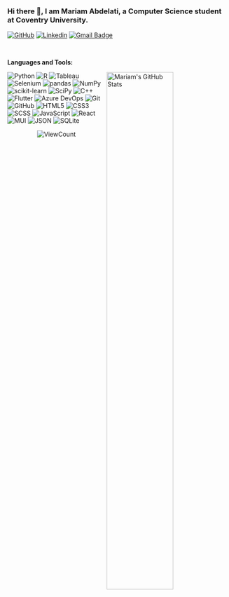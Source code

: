 <!-- Title -->
### Hi there 👋, I am Mariam Abdelati, a Computer Science student at Coventry University.

[![GitHub](https://img.shields.io/badge/-mariamabdelati-000?style=flat-square&logo=Github&logoColor=white&link=https://github.com/mariamabdelati)](https://github.com/mariamabdelati)
[![Linkedin](https://img.shields.io/badge/-mariam--abdelati-blue?style=flat-square&logo=Linkedin&logoColor=white&link=https://www.linkedin.com/in/mariam-abdelati)](https://www.linkedin.com/in/mariam-abdelati)
[![Gmail Badge](https://img.shields.io/badge/-mariamtabdelati@gmail.com-c14438?style=flat-square&logo=Gmail&logoColor=white&link=mailto:mariamtabdelati@gmail.com)](mailto:mariamtabdelati@gmail.com)

&nbsp;

**Languages and Tools:** 

<!-- GitHub readme stats
You can use this api: https://github.com/anuraghazra/github-readme-stats
-->
<p>
  <a href="https://github.com/mariamabdelati">
    <img width="55%" align="right" alt="Mariam's GitHub Stats" src="https://github-readme-stats.vercel.app/api?username=mariamabdelati&show_icons=true&hide_border=true" /></a>
  
  
  ![Python](https://img.shields.io/static/v1?style=for-the-badge&message=Python&color=3776AB&logo=Python&logoColor=FFFFFF&label=)
  ![R](https://img.shields.io/static/v1?style=for-the-badge&message=R&color=276DC3&logo=R&logoColor=FFFFFF&label=)
  ![Tableau](https://img.shields.io/static/v1?style=for-the-badge&message=Tableau&color=E97627&logo=Tableau&logoColor=FFFFFF&label=)
  ![Selenium](https://img.shields.io/static/v1?style=for-the-badge&message=Selenium&color=43B02A&logo=Selenium&logoColor=FFFFFF&label=)
  ![pandas](https://img.shields.io/static/v1?style=for-the-badge&message=pandas&color=150458&logo=pandas&logoColor=FFFFFF&label=)
  ![NumPy](https://img.shields.io/static/v1?style=for-the-badge&message=NumPy&color=013243&logo=NumPy&logoColor=FFFFFF&label=)
  ![scikit-learn](https://img.shields.io/static/v1?style=for-the-badge&message=scikit-learn&color=222222&logo=scikit-learn&logoColor=F7931E&label=)
  ![SciPy](https://img.shields.io/static/v1?style=for-the-badge&message=SciPy&color=222222&logo=SciPy&logoColor=8CAAE6&label=)
  ![C++](https://img.shields.io/static/v1?style=for-the-badge&message=C%2B%2B&color=00599C&logo=C%2B%2B&logoColor=FFFFFF&label=)
  ![Flutter](https://img.shields.io/static/v1?style=for-the-badge&message=Flutter&color=02569B&logo=Flutter&logoColor=FFFFFF&label=)
  ![Azure DevOps](https://img.shields.io/static/v1?style=for-the-badge&message=Azure+DevOps&color=0078D7&logo=Azure+DevOps&logoColor=FFFFFF&label=)
  ![Git](https://img.shields.io/static/v1?style=for-the-badge&message=Git&color=F05032&logo=Git&logoColor=FFFFFF&label=)
  ![GitHub](https://img.shields.io/static/v1?style=for-the-badge&message=GitHub&color=181717&logo=GitHub&logoColor=FFFFFF&label=)
  ![HTML5](https://img.shields.io/static/v1?style=for-the-badge&message=HTML5&color=E34F26&logo=HTML5&logoColor=FFFFFF&label=)
  ![CSS3](https://img.shields.io/static/v1?style=for-the-badge&message=CSS3&color=1572B6&logo=CSS3&logoColor=FFFFFF&label=)
  ![SCSS](https://img.shields.io/static/v1?style=for-the-badge&message=SASS&color=CC6699&logo=SASS&logoColor=FFFFFF&label=)
  ![JavaScript](https://img.shields.io/static/v1?style=for-the-badge&message=JavaScript&color=F7DF1E&logo=JavaScript&logoColor=black&label=)
  ![React](https://img.shields.io/static/v1?style=for-the-badge&message=React&color=black&logo=React&logoColor=61DAFB&label=)
  ![MUI](https://img.shields.io/static/v1?style=for-the-badge&message=MUI&color=007FFF&logo=MUI&logoColor=FFFFFF&label=)
  ![JSON](https://img.shields.io/static/v1?style=for-the-badge&message=JSON&color=000000&logo=JSON&logoColor=FFFFFF&label=)
  ![SQLite](https://img.shields.io/static/v1?style=for-the-badge&message=SQLite&color=003B57&logo=SQLite&logoColor=FFFFFF&label=)
 
 
</p>

<!-- Visitors -->
<p align="center">
  <img alt="ViewCount" src="https://views.whatilearened.today/views/github/mariamabdelati/mariamabdelati.svg" />
</p>

